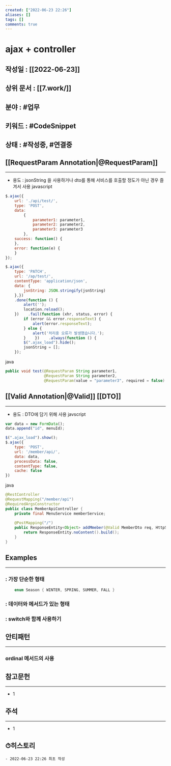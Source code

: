 ```yaml
---
created: ["2022-06-23 22:26"]
aliases: []
tags: []
comments: true
---
```


# ajax + controller
## 작성일 : [[2022-06-23]]
## 상위 문서 : [[7.work/]]
## 분야 : #업무
## 키워드 : #CodeSnippet
## 상태 :  #작성중, #연결중 


## [[RequestParam Annotation|@RequestParam]]
---
- 용도 : jsonString 을 사용하거나 dto를 통해 서비스를 호출할 정도가 아닌 경우 즐겨서 사용
javascript
```javascript
$.ajax({  
    url: './api/test/',  
    type: 'POST',  
    data:  
        {  
            parameter1: parameter1,  
            parameter2: parameter2,  
            parameter3: parameter3  
        },
	success: function() {
	},
	error: function(e) {
	}
});
```
```javascript
$.ajax({  
    type: 'PATCH',  
    url: '/ap/test/',  
    contentType: 'application/json',  
    data: {  
        jsnString: JSON.stringify(jsnString)  
    },})  
    .done(function () {  
        alert('');  
        location.reload();  
    })    .fail(function (xhr, status, error) {  
        if (error && error.responseText) {  
            alert(error.responseText);  
        } else {  
            alert('처리중 오류가 발생했습니다.');  
        }    })    .always(function () {  
        $(".ajax_load").hide();  
        jsonString = [];  
    });
```

java
```java
public void test(@RequestParam String parameter1,  
				 @RequestParam String parameter2,  
				 @RequestParam(value = "parameter3", required = false) String parameter3) {
```
 

## [[Valid Annotation|@Valid]] [[DTO]]
---
- 용도 : DTO에 담기 위해 사용
javscript
```Javascript
var data = new FormData();  
data.append("id", menuId);  

$(".ajax_load").show();  
$.ajax({  
    type: 'POST',  
    url: '/member/api/',  
    data: data,  
    processData: false,  
    contentType: false,  
    cache: false  
})
```

java 
```java
@RestController  
@RequestMapping("/member/api")  
@RequiredArgsConstructor  
public class MemberApiController {  
    private final MenuService memberService;
  
    @PostMapping("/")  
    public ResponseEntity<Object> addMmeber(@Valid MemberDto req, HttpServletRequest request) {  
        return ResponseEntity.noContent().build();  
    }
}
```


## Examples
----
### : 가장 단순한 형태
```Java
	enum Season { WINTER, SPRING, SUMMER, FALL }
```

### : 데이터와 메서드가 있는 형태

### : switch와 함께 사용하기

## 안티패턴
---
### ordinal 메서드의 사용

## 참고문헌
---
- 1


## 주석
---
- 1


## ⏱히스토리
	- 2022-06-23 22:26 최초 작성
